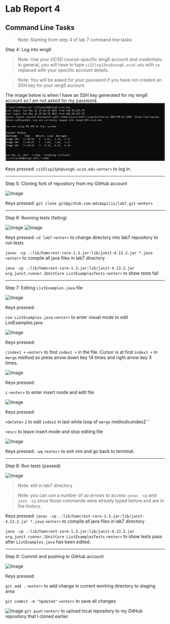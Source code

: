# Lab Report 4

## Command Line Tasks

>Note: Starting from step 4 of lab 7 command line tasks

Step 4: Log into ieng6

>Note: Use your UCSD course-specific ieng6 account and credentials.  In general, you will have to type ```cs15lsp23xx@ieng6.ucsd.edu``` with ```xx``` replaced with your specific account details.

>Note: You will be asked for your password if you have not created an SSH key for your ieng6 account.

The image below is when I have an SSH key generated for my ieng6 account so I am not asked for my password.
![Image](Step4.png)

Keys pressed:
```cs15lsp23ph@ieng6.ucsd.edu``` ```<enter>``` to log in.

---

Step 5: Cloning fork of repository from my GitHub account

![Image](Step5.png)

Keys pressed:
```git clone git@github.com:mdimapilis/lab7.git``` ```<enter>```

---

Step 6: Running tests (failing)

![Image](Step6pt1.png)
![Image](Step6pt2.png)

Keys pressed:
```cd lab7``` ```<enter>``` to change directory into lab7 repository to run tests

```javac -cp .:lib/hamcrest-core-1.3.jar:lib/junit-4.13.2.jar *.java``` ```<enter>``` to compile all java files in lab7 directory

```java -cp .:lib/hamcrest-core-1.3.jar:lib/junit-4.13.2.jar org.junit.runner.JUnitCore ListExamplesTests``` ```<enter>``` to show tests fail

---

Step 7: Editing ```ListExamples.java``` file

![Image](Step7pt1.png)

Keys pressed:

```vim ListExamples.java``` ```<enter>``` to enter visual mode to edit ListExamples.java

![Image](Step7pt2.png)

Keys pressed:

```/index1 +``` ```<enter>``` to find ```index1 +``` in the file. Cursor is at first ```index1 +``` in ```merge``` method so press arrow down key 14 times and right arrow key 3 times.

![Image](Step7pt3.png)


Keys pressed:

```i``` ```<enter>``` to enter insert mode and edit file

![Image](Step7pt4.png)

Keys pressed:

```<delete>``` ```2``` to edit ```index1``` in last while loop of ```merge``` method``` to ```index2```

```<esc>``` to leave insert mode and stop editing file

![Image](Step7pt5.png)

Keys pressed:
```:wq``` ```<enter>``` to exit vim and go back to terminal.
  
---

Step 8: Run tests (passed)

![Image](Step8.png)

>Note: still in lab7 directory
  
>Note: you can use a number of up arrows to access ```javac -cp``` and ```java -cp``` since those commands were already typed before and are in the history.

  
Keys pressed:
```javac -cp .:lib/hamcrest-core-1.3.jar:lib/junit-4.13.2.jar *.java``` ```<enter>``` to compile all java files in lab7 directory
  
```java -cp .:lib/hamcrest-core-1.3.jar:lib/junit-4.13.2.jar org.junit.runner.JUnitCore ListExamplesTests``` ```<enter>``` to show tests pass after ```ListExamples.java``` has been edited.
  
---
  
Step 9: Commit and pushing to GitHub account

![Image](Step9pt1.png)

Keys pressed:
  
```git add .``` ```<enter>``` to add change in current working directory to staging area
  
```git commit -m "Updated"``` ```<enter>``` to save all changes

![Image](Step9pt2.png)
```git push``` ```<enter>``` to upload local repository to my GitHub repository that I cloned earlier.

